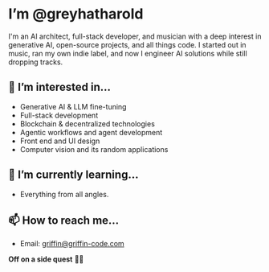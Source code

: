 # I’m @greyhatharold

I'm an AI architect, full-stack developer, and musician with a deep interest in generative AI, open-source projects, and all things code. 
I started out in music, ran my own indie label, and now I engineer AI solutions while still dropping tracks.

## 👀 I’m interested in...
- Generative AI & LLM fine-tuning  
- Full-stack development
- Blockchain & decentralized technologies  
- Agentic workflows and agent development
- Front end and UI design
- Computer vision and its random applications

## 🌱 I’m currently learning...
- Everything from all angles.

## 📫 How to reach me...
- Email: griffin@griffin-code.com
  
**Off on a side quest** 🚀🔥
